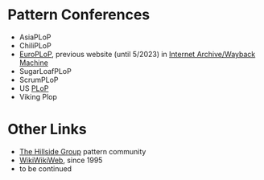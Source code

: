 # Pattern Conferences 

* AsiaPLoP
* ChiliPLoP
* [EuroPLoP](https://www.europlop.net/), previous website (until 5/2023) in [Internet Archive/Wayback Machine](https://web.archive.org/web/20230627213920/https://www.europlop.net/) 
* SugarLoafPLoP
* ScrumPLoP
* US [PLoP](https://www.inhillside.net/plop/2023/)
* Viking Plop

# Other Links

* [The Hillside Group](https://hillside.net/) pattern community
* [WikiWikiWeb](https://wiki.c2.com/), since 1995 <!-- PPP: <http://c2.com/ppr/> -->
* to be continued

